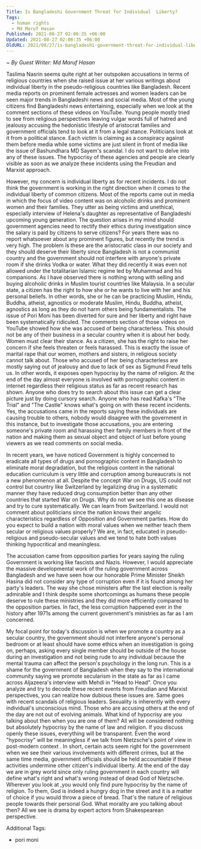 ```yaml
---
Title: Is Bangladeshi Government Threat for Individual  Liberty?
Tags:
  - human rights
  - Md Maruf Hasan
Published: 2021-08-27 02:06:35 +06:00
Updated: 2021-08-27 02:06:35 +06:00
OldURL: 2021/08/27/is-bangladeshi-government-threat-for-individual-liberty/
---
```


~ *By Guest Writer: Md Maruf Hasan*

<p class="p1">Taslima Nasrin seems quite right at her outspoken accusations in terms of religious countries when she raised issue at her various writings about individual liberty in the pseudo-religious countries like Bangladesh. Recent media reports on prominent female actresses and women leaders can be seen major trends in Bangladeshi news and social media. Most of the young citizens find Bangladeshi news entertaining, especially when we look at the comment sections of these videos on YouTube. Young people mostly tried to see from religious perspectives leaving vulgar words full of hatred and jealousy accusing the hedonistic lifestyle of aristocrat families and government officials tend to look at it from a legal stance. Politicians look at it from a political stance. Each victim is claiming as a conspiracy against them before media while some victims are just silent in front of media like the issue of Bashundhara MD Sayem's scandal. I do not want to delve into any of these issues. The hypocrisy of these agencies and people are clearly visible as soon as we analyze these incidents using the Freudian and Marxist approach.</p>

<p class="p2">However, my concern is individual liberty as for recent incidents. I do not think the government is working in the right direction when it comes to the individual liberty of common citizens. Most of the reports came out in media in which the focus of video content was on alcoholic drinks and prominent women and their families. They utter as being victims and unethical, especially interview of Helena's daughter as representative of Bangladeshi upcoming young generation. The question arises in my mind should government agencies need to rectify their ethics during investigation since the salary is paid by citizens to serve citizens? For years there was no report whatsoever about any prominent figures, but recently the trend is very high. The problem is these are the aristocratic class in our society and they should deserve their liberty since Bangladesh is not a communist country and the government should not interfere with anyone's private room if she drinks Vodka or water. What they did recently it was even not allowed under the totalitarian Islamic regime led by Muhammad and his companions. As I have observed there is nothing wrong with selling and buying alcoholic drinks in Muslim tourist countries like Malaysia. In a secular state, a citizen has the right to how she or he wants to live with her and his personal beliefs. In other words, she or he can be practicing Muslim, Hindu, Buddha, atheist, agnostics or moderate Muslim, Hindu, Buddha, atheist, agnostics as long as they do not harm others being fundamentalists. The issue of Pori Moni has been diverted for sure and her liberty and right have been systematically ridiculed. The comments section of those videos on YouTube showed how she was accused of being characterless. This should not be any of their business in a secular country when it is about her body. Women must clear their stance. As a citizen, she has the right to raise her concern if she feels threaten or feels harassed. This is exactly the issue of marital rape that our women, mothers and sisters, in religious society cannot talk about. Those who accused of her being characterless are mostly saying out of jealousy and due to lack of sex as Sigmund Freud tells us. In other words, it exposes open hypocrisy by the name of religion. At the end of the day almost everyone is involved with pornographic content in internet regardless their religious status as far as recent research has shown. Anyone who does try to search about this issue can get a clear picture just by doing cursory search. Anyone who has read Kafka's "The Trial" and "The Castle" knows what's going on with these recent incidents. Yes, the accusations came in the reports saying these individuals are causing trouble to others, nobody would disagree with the government in this instance, but to investigate those accusations, you are entering someone's private room and harassing their family members in front of the nation and making them as sexual object and object of lust before young viewers as we read comments on social media.</p>

<p class="p2">In recent years, we have noticed Government is highly concerned to eradicate all types of drugs and pornographic content in Bangladesh to eliminate moral degradation, but the religious content in the national education curriculum is very little and corruption among bureaucrats is not a new phenomenon at all. Despite the concept War on Drugs, US could not control but country like Switzerland by legalizing drug in a systematic manner they have reduced drug consumption better than any other countries that started War on Drugs. Why do not we see this one as disease and try to cure systematically. We can learn from Switzerland. I would not comment about politicians since the nation knows their angelic characteristics regardless of Opposition and Government parties. How do you expect to build a nation with moral values when we neither teach them secular or religious values properly? We are, in fact, educated in pseudo-religious and pseudo-secular values and we tend to hate both values thinking hypocritical and meaningless.</p>

<p class="p2">The accusation came from opposition parties for years saying the ruling Government is working like fascists and Nazis. However, I would appreciate the massive developmental work of the ruling government across Bangladesh and we have seen how our honorable Prime Minister Sheikh Hasina did not consider any type of corruption even if it is found among her party's leaders. The way she chose ministers after the last election is really admirable and I think despite some shortcomings as humans these people deserve to rule these ministries and they did more efficiently compared to the opposition parties. In fact, the less corruption happened ever in the history after 1971s among the current government's ministries as far as I am concerned.</p>

<p class="p2">My focal point for today's discussion is when we promote a country as a secular country, the government should not interfere anyone's personal bedroom or at least should have some ethics when an investigation is going on, perhaps, asking every single member should be outside of the house during an investigation and not being rude to any individual because the mental trauma can affect the person's psychology in the long run. This is a shame for the government of Bangladesh when they say to the international community saying we promote secularism in the state as far as I came across Aljazeera's interview with Mehdi in "Head to Head". Once you analyze and try to decode these recent events from Freudian and Marxist perspectives, you can realize how dubious these issues are. Same goes with recent scandals of religious leaders. Sexuality is inherently with every individual's unconscious mind. Those who are accusing others at the end of the day are not out of evolving animals. What kind of hypocrisy are you talking about then when you are one of them? All will be considered nothing but absolutely hypocrisy by the name of law and religion. If you discuss openly these issues, everything will be transparent. Even the word "hypocrisy" will be meaningless if we talk from Nietzsche's point of view in post-modern context . In short, certain acts seem right for the government when we see their various involvements with different crimes, but at the same time media, government officials should be held accountable if these activities undermine other citizen's individual liberty. At the end of the day we are in grey world since only ruling government in each country will define what's right and what's wrong instead of dead God of Nietzsche. Wherever you look at ,you would only find pure hypocrisy by the name of religion. To them, God is indeed a hungry dog in the street and it is a matter of choice if you would throw a piece of bread. That's the nature of religious people towards their personal God. What morality are you talking about then? All we see is drama by expert actors from Shakespearean perspective.</p>


Additional Tags:
  - pori moni

